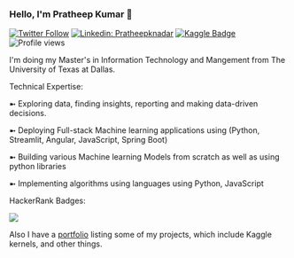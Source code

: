 ### Hello, I'm Pratheep Kumar 👋
[![Twitter Follow](https://img.shields.io/twitter/follow/NadarPratheep?label=Follow)](https://twitter.com/NadarPratheep)
[![Linkedin: Pratheepknadar](https://img.shields.io/badge/-Pratheep%20Kumar-blue?style=flat-square&logo=Linkedin&logoColor=white&link=https://www.linkedin.com/in/pratheepnadar/)](https://www.linkedin.com/in/pratheepnadar/)
[![Kaggle Badge](https://img.shields.io/badge/-pratheepknadar-teal?style=flat&logo=kaggle&logoColor=deepblue&link=https://www.kaggle.com/pratheepknadar/)](https://www.kaggle.com/pratheepknadar/)
![Profile views](https://gpvc.arturio.dev/Pratheepknadar)

I'm doing my Master's in Information Technology and Mangement from The University of Texas at Dallas.

Technical Expertise:

➼ Exploring data, finding insights, reporting and making data-driven decisions.

➼ Deploying Full-stack Machine learning applications using (Python, Streamlit, Angular, JavaScript, Spring Boot)

➼ Building various Machine learning Models from scratch as well as using python libraries

➼ Implementing algorithms using languages using Python, JavaScript

HackerRank Badges:

![](https://i.imgur.com/H75Q2Yr.png)

Also I have a [portfolio](https://Pratheepknadar.github.io/) listing some of my projects, which include Kaggle kernels, and other things.

<!--
**pratheepknadar/Pratheepknadar** is a ✨ _special_ ✨ repository because its `README.md` (this file) appears on your GitHub profile.

Here are some ideas to get you started:

- 🔭 I’m currently working on ...
- 🌱 I’m currently learning ...
- 👯 I’m looking to collaborate on ...
- 🤔 I’m looking for help with ...
- 💬 Ask me about ...
- 📫 How to reach me: ...
- 😄 Pronouns: ...
- ⚡ Fun fact: ..
-->
